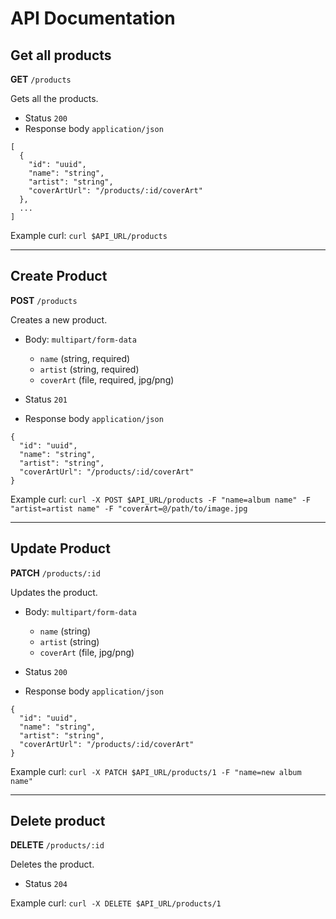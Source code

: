 # API Documentation

## Get all products

**GET** `/products`

Gets all the products.

- Status `200`
- Response body `application/json`

```
[
  {
    "id": "uuid",
    "name": "string",
    "artist": "string",
    "coverArtUrl": "/products/:id/coverArt"
  },
  ...
]
```

Example curl: `curl $API_URL/products`

---

## Create Product

**POST** `/products`

Creates a new product.

- Body: `multipart/form-data`
  - `name` (string, required)
  - `artist` (string, required)
  - `coverArt` (file, required, jpg/png)

- Status `201`
- Response body `application/json`

```
{
  "id": "uuid",
  "name": "string",
  "artist": "string",
  "coverArtUrl": "/products/:id/coverArt"
}
```

Example curl: `curl -X POST $API_URL/products -F "name=album name" -F "artist=artist name" -F "coverArt=@/path/to/image.jpg`

---

## Update Product

**PATCH** `/products/:id`

Updates the product.

- Body: `multipart/form-data`
  - `name` (string)
  - `artist` (string)
  - `coverArt` (file, jpg/png)

- Status `200`
- Response body `application/json`

```
{
  "id": "uuid",
  "name": "string",
  "artist": "string",
  "coverArtUrl": "/products/:id/coverArt"
}
```

Example curl: `curl -X PATCH $API_URL/products/1 -F "name=new album name"`

---

## Delete product

**DELETE** `/products/:id`

Deletes the product.

- Status `204`

Example curl: `curl -X DELETE $API_URL/products/1`